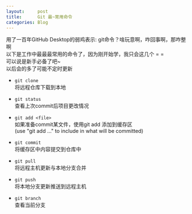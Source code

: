 ```yaml
---
layout:     post
title:      Git 最~常用命令
categories: Blog
---
```


用了一百年GitHub Desktop的弱鸡表示: git命令？啥玩意啊，咋回事啊，那咋整啊  
以下是工作中最最最常用的命令了，因为刚开始学，我只会这几个 = =  
可以说是新手必备了吧~  
以后会的多了可能不定时更新  

* `git clone`  
将远程仓库下载到本地

* `git status`  
查看上次commit后项目更改情况

* `git add <file>`  
如果准备commit某文件，使用git add 添加到缓存区  
(use "git add <file>..." to include in what will be committed)

* `git commit`  
将缓存区中内容提交到仓库中

* `git pull`  
将远程主机更新与本地分支合并

* `git push`  
将本地分支更新推送到远程主机

* `git branch`  
查看当前分支
